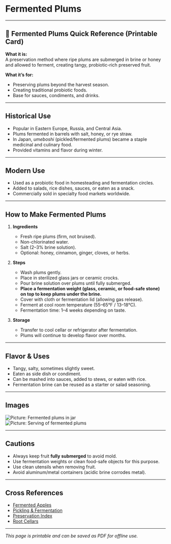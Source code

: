 # Fermented Plums

---

## 📜 Fermented Plums Quick Reference (Printable Card)

**What it is:**  
A preservation method where ripe plums are submerged in brine or honey and allowed to ferment, creating tangy, probiotic-rich preserved fruit.  

**What it’s for:**  
- Preserving plums beyond the harvest season.  
- Creating traditional probiotic foods.  
- Base for sauces, condiments, and drinks.  

---

## Historical Use  

- Popular in Eastern Europe, Russia, and Central Asia.  
- Plums fermented in barrels with salt, honey, or rye straw.  
- In Japan, *umeboshi* (pickled/fermented plums) became a staple medicinal and culinary food.  
- Provided vitamins and flavor during winter.  

---

## Modern Use  

- Used as a probiotic food in homesteading and fermentation circles.  
- Added to salads, rice dishes, sauces, or eaten as a snack.  
- Commercially sold in specialty food markets worldwide.  

---

## How to Make Fermented Plums  

1. **Ingredients**  
   - Fresh ripe plums (firm, not bruised).  
   - Non-chlorinated water.  
   - Salt (2–3% brine solution).  
   - Optional: honey, cinnamon, ginger, cloves, or herbs.  

2. **Steps**  
   - Wash plums gently.  
   - Place in sterilized glass jars or ceramic crocks.  
   - Pour brine solution over plums until fully submerged.  
   - **Place a fermentation weight (glass, ceramic, or food-safe stone) on top to keep plums under the brine.**  
   - Cover with cloth or fermentation lid (allowing gas release).  
   - Ferment at cool room temperature (55–65°F / 13–18°C).  
   - Fermentation time: 1–4 weeks depending on taste.  

3. **Storage**  
   - Transfer to cool cellar or refrigerator after fermentation.  
   - Plums will continue to develop flavor over months.  

---

## Flavor & Uses  

- Tangy, salty, sometimes slightly sweet.  
- Eaten as side dish or condiment.  
- Can be mashed into sauces, added to stews, or eaten with rice.  
- Fermentation brine can be reused as a starter or salad seasoning.  

---

## Images  

![Picture: Fermented plums in jar](images/placeholder-fermented-plums-jar.jpg)  
![Picture: Serving of fermented plums](images/placeholder-fermented-plums.jpg)  

---

## Cautions  

- Always keep fruit **fully submerged** to avoid mold.  
- Use fermentation weights or clean food-safe objects for this purpose.  
- Use clean utensils when removing fruit.  
- Avoid aluminum/metal containers (acidic brine corrodes metal).  

---

## Cross References  

- [Fermented Apples](fermented-apples.md)  
- [Pickling & Fermentation](../techniques/pickling-fermentation.md)  
- [Preservation Index](../../../preservation.md)  
- [Root Cellars](../techniques/root-cellars.md)  

---

*This page is printable and can be saved as PDF for offline use.*
